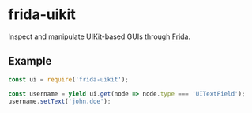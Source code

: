 # frida-uikit

Inspect and manipulate UIKit-based GUIs through [Frida](http://frida.re).

## Example

```js
const ui = require('frida-uikit');

const username = yield ui.get(node => node.type === 'UITextField');
username.setText('john.doe');
```
